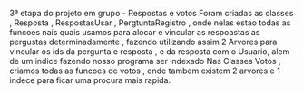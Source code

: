 3ª etapa do projeto em grupo - Respostas e votos
Foram criadas as classes , Resposta , RespostasUsar , PergtuntaRegistro , onde nelas estao todas as funcoes nais quais usamos para alocar e vincular as respoastas as pergustas determinadamente , fazendo utilizando assim 2 Arvores para vincular os ids da pergunta e resposta , e da resposta com o Usuario, alem de um indice fazendo nosso programa ser indexado
Nas Classes Votos , criamos todas as funcoes de votos , onde tambem existem 2 arvores e 1 indece para ficar uma procura mais rapida.
